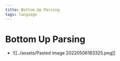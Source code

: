 ```yaml
---
title: Bottom Up Parsing
tags: language
---
```


# Bottom Up Parsing
- ![[../assets/Pasted image 20220506183325.png]]
















































